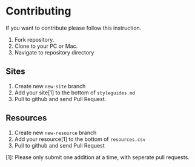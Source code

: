 Contributing
============

If you want to contribute please follow this instruction.

1. Fork repository.
2. Clone to your PC or Mac.
3. Navigate to repository directory

## Sites

1. Create new `new-site` branch
2. Add your site[1] to the bottom of `styleguides.md`
3. Pull to github and send Pull Request.

## Resources

1. Create new `new-resource` branch
2. Add your resource[1] to the bottom of `resources.csv`
3. Pull to github and send Pull Request

[1]: Please only submit one addition at a time, with seperate pull requests.

